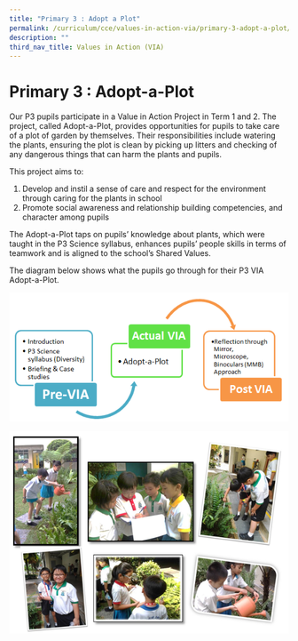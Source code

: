 ```yaml
---
title: "Primary 3 : Adopt a Plot"
permalink: /curriculum/cce/values-in-action-via/primary-3-adopt-a-plot/
description: ""
third_nav_title: Values in Action (VIA)
---
```

# **Primary 3 : Adopt-a-Plot**

Our P3 pupils participate in a Value in Action Project in Term 1 and 2. The project, called Adopt-a-Plot, provides opportunities for pupils to take care of a plot of garden by themselves. Their responsibilities include watering the plants, ensuring the plot is clean by picking up litters and checking of any dangerous things that can harm the plants and pupils.

This project aims to:

1.  Develop and instil a sense of care and respect for the environment through caring for the plants in school
2.  Promote social awareness and relationship building competencies, and character among pupils

The Adopt-a-Plot taps on pupils’ knowledge about plants, which were taught in the P3 Science syllabus, enhances pupils’ people skills in terms of teamwork and is aligned to the school’s Shared Values.

The diagram below shows what the pupils go through for their P3 VIA Adopt-a-Plot.


![](/images/VIA%20process.png)

![](/images/P3%20Adopt-a-Plot.png)
